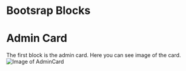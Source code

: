 # Bootsrap Blocks

# Admin Card
The first block is the admin card. Here you can see image of the card.
![Image of AdminCard](https://i.ibb.co/GQrPP9j/Admin-Card.png)
